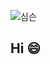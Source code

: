 ![심슨](https://user-images.githubusercontent.com/82128459/117253035-b83dbc80-ae81-11eb-8809-d04b4fb91dab.gif)
## Hi 😄




